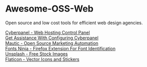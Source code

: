 # Awesome-OSS-Web
Open source and low cost tools for efficient web design agencies.


[Cyberpanel - Web Hosting Control Panel](https://cyberpanel.net)   <br>
[Get Assistance With Configuring Cyberpanel](https://go-it.io)  <br>
[Mautic - Open Source Marketing Automation](https://www.mautic.org)  <br>
[Fonts Ninja - Firefox Extension For Font Identification](https://addons.mozilla.org/en-US/firefox/addon/fonts-ninja/) <br>
[Unsplash - Free Stock Images](https://unsplash.com/) <br>
[Flaticon - Vector Icons and Stickers](https://www.flaticon.com/) <br>

